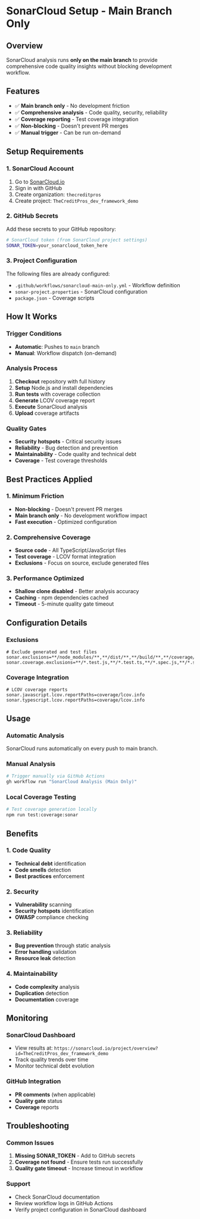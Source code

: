 # SonarCloud Setup - Main Branch Only

## Overview

SonarCloud analysis runs **only on the main branch** to provide comprehensive code quality insights without blocking development workflow.

## Features

- ✅ **Main branch only** - No development friction
- ✅ **Comprehensive analysis** - Code quality, security, reliability
- ✅ **Coverage reporting** - Test coverage integration
- ✅ **Non-blocking** - Doesn't prevent PR merges
- ✅ **Manual trigger** - Can be run on-demand

## Setup Requirements

### 1. SonarCloud Account

1. Go to [SonarCloud.io](https://sonarcloud.io)
2. Sign in with GitHub
3. Create organization: `thecreditpros`
4. Create project: `TheCreditPros_dev_framework_demo`

### 2. GitHub Secrets

Add these secrets to your GitHub repository:

```bash
# SonarCloud token (from SonarCloud project settings)
SONAR_TOKEN=your_sonarcloud_token_here
```

### 3. Project Configuration

The following files are already configured:

- `.github/workflows/sonarcloud-main-only.yml` - Workflow definition
- `sonar-project.properties` - SonarCloud configuration
- `package.json` - Coverage scripts

## How It Works

### Trigger Conditions

- **Automatic**: Pushes to `main` branch
- **Manual**: Workflow dispatch (on-demand)

### Analysis Process

1. **Checkout** repository with full history
2. **Setup** Node.js and install dependencies
3. **Run tests** with coverage collection
4. **Generate** LCOV coverage report
5. **Execute** SonarCloud analysis
6. **Upload** coverage artifacts

### Quality Gates

- **Security hotspots** - Critical security issues
- **Reliability** - Bug detection and prevention
- **Maintainability** - Code quality and technical debt
- **Coverage** - Test coverage thresholds

## Best Practices Applied

### 1. Minimum Friction

- **Non-blocking** - Doesn't prevent PR merges
- **Main branch only** - No development workflow impact
- **Fast execution** - Optimized configuration

### 2. Comprehensive Coverage

- **Source code** - All TypeScript/JavaScript files
- **Test coverage** - LCOV format integration
- **Exclusions** - Focus on source, exclude generated files

### 3. Performance Optimized

- **Shallow clone disabled** - Better analysis accuracy
- **Caching** - npm dependencies cached
- **Timeout** - 5-minute quality gate timeout

## Configuration Details

### Exclusions

```properties
# Exclude generated and test files
sonar.exclusions=**/node_modules/**,**/dist/**,**/build/**,**/coverage/**
sonar.coverage.exclusions=**/*.test.js,**/*.test.ts,**/*.spec.js,**/*.spec.ts
```

### Coverage Integration

```properties
# LCOV coverage reports
sonar.javascript.lcov.reportPaths=coverage/lcov.info
sonar.typescript.lcov.reportPaths=coverage/lcov.info
```

## Usage

### Automatic Analysis

SonarCloud runs automatically on every push to main branch.

### Manual Analysis

```bash
# Trigger manually via GitHub Actions
gh workflow run "SonarCloud Analysis (Main Only)"
```

### Local Coverage Testing

```bash
# Test coverage generation locally
npm run test:coverage:sonar
```

## Benefits

### 1. Code Quality

- **Technical debt** identification
- **Code smells** detection
- **Best practices** enforcement

### 2. Security

- **Vulnerability** scanning
- **Security hotspots** identification
- **OWASP** compliance checking

### 3. Reliability

- **Bug prevention** through static analysis
- **Error handling** validation
- **Resource leak** detection

### 4. Maintainability

- **Code complexity** analysis
- **Duplication** detection
- **Documentation** coverage

## Monitoring

### SonarCloud Dashboard

- View results at: `https://sonarcloud.io/project/overview?id=TheCreditPros_dev_framework_demo`
- Track quality trends over time
- Monitor technical debt evolution

### GitHub Integration

- **PR comments** (when applicable)
- **Quality gate** status
- **Coverage** reports

## Troubleshooting

### Common Issues

1. **Missing SONAR_TOKEN** - Add to GitHub secrets
2. **Coverage not found** - Ensure tests run successfully
3. **Quality gate timeout** - Increase timeout in workflow

### Support

- Check SonarCloud documentation
- Review workflow logs in GitHub Actions
- Verify project configuration in SonarCloud dashboard
